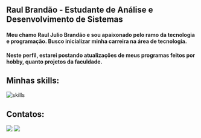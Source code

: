 ## Raul Brandão - Estudante de Análise e Desenvolvimento de Sistemas

#### Meu chamo Raul Julio Brandão e sou apaixonado pelo ramo da tecnologia e programação. Busco inicializar minha carreira na área de tecnologia.
#### Neste perfil, estarei postando atualizações de meus programas feitos por hobby, quanto projetos da faculdade.

## Minhas skills:

![skills](https://skillicons.dev/icons?i=java,html,css,js)

 ## Contatos:
 
<div> 
  <a href="https://www.instagram.com/raulju01/" target="_blank"><img src="https://img.shields.io/badge/-Instagram-%23E4405F?style=for-the-badge&logo=instagram&logoColor=white" target="_blank"></a>
  <a href="https://www.linkedin.com/in/raul-julio-6ab9b4288/"><img src="https://img.shields.io/badge/-LinkedIn-%230077B5?style=for-the-badge&logo=linkedin&logoColor=white" target="_blank"></a> 
</div>
